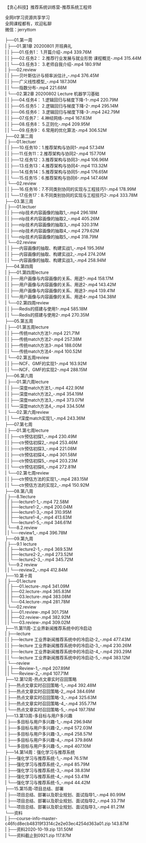 【贪心科技】推荐系统训练营-推荐系统工程师

全网it学习资源共享学习<br>全网课程都有，欢迎私聊<br>微信：jerryttom<br>

├──01.第一周<br> | ├──01.第1章 20200801 开班典礼<br> | | ├──01.任务1： 1.开篇介绍-.mp4 339.76M<br> | | ├──02.任务2： 2.推荐行业发展与就业形势 课程概览-.mp4 315.44M<br> | | └──03.任务3： 3.老师自我介绍-.mp4 180.91M<br> | ├──02.review<br> | | ├──贝叶斯估计与频率派估计_-.mp4 376.45M<br> | | ├──广义线性模型_-.mp4 187.30M<br> | | └──指数分布-.mp4 221.68M<br> | └──02.第2章 20200802 Lecture 机器学习基础<br> | | ├──04.任务4： 1.逻辑回归与梯度下降-1-.mp4 220.79M<br> | | ├──05.任务5： 2.逻辑回归与梯度下降-2-.mp4 295.14M<br> | | ├──06.任务6： 3.逻辑回归与梯度下降-3-.mp4 242.79M<br> | | ├──07.任务7： 4.神经网络-.mp4 167.63M<br> | | ├──08.任务8： 5.正则化-.mp4 209.95M<br> | | └──09.任务9： 6.常用的优化算法-.mp4 306.52M<br> ├──02.第二周<br> | ├──01.lectuer<br> | | ├──10.任务10：1.推荐架构与协同1-.mp4 57.34M<br> | | ├──11.任务11：2.推荐架构与协同2-.mp4 157.70M<br> | | ├──12.任务12：3.推荐架构与协同3-.mp4 106.96M<br> | | ├──13.任务13：4.推荐架构与协同4-.mp4 113.32M<br> | | ├──14.任务14：5.推荐架构与协同5-.mp4 176.65M<br> | | └──15.任务15：6.推荐架构与协同6-.mp4 147.46M<br> | └──02.review<br> | | ├──16.任务16：7.不同类别协同的实现与工程技巧1-.mp4 178.99M<br> | | └──17.任务17：8.不同类别协同的实现与工程技巧2-.mp4 333.78M<br> ├──03.第三周<br> | ├──01.lectuer<br> | | ├──nlp技术内容画像的抽取1_-.mp4 296.18M<br> | | ├──nlp技术内容画像的抽取2_-.mp4 405.26M<br> | | ├──nlp技术内容画像的抽取3_-.mp4 320.31M<br> | | ├──nlp技术内容画像的抽取4_-.mp4 279.62M<br> | | └──nlp技术内容画像的抽取5_-.mp4 318.79M<br> | └──02.review<br> | | ├──内容画像的抽取、构建实战1_-.mp4 195.36M<br> | | ├──内容画像的抽取、构建实战2_-.mp4 274.20M<br> | | └──内容画像的抽取、构建实战3_-.mp4 258.94M<br> ├──04.第四周<br> | ├──01.第四周lecture<br> | | ├──用户画像与内容画像的关系、用途1-.mp4 158.17M<br> | | ├──用户画像与内容画像的关系、用途2-.mp4 143.42M<br> | | ├──用户画像与内容画像的关系、用途3-.mp4 139.41M<br> | | └──用户画像与内容画像的关系、用途4-.mp4 134.38M<br> | └──02.第四周review<br> | | ├──Redis的搭建与使用1-.mp4 585.18M<br> | | └──Redis的搭建与使用2-.mp4 270.35M<br> ├──05.第五周<br> | ├──01.第五周lecture<br> | | ├──传统match方法1-.mp4 221.71M<br> | | ├──传统match方法2-.mp4 257.38M<br> | | ├──传统match方法3-.mp4 188.00M<br> | | └──传统match方法4-.mp4 100.52M<br> | └──02.第五周review<br> | | ├──NCF、GMF的实现1-.mp4 163.92M<br> | | └──NCF、GMF的实现2-.mp4 288.15M<br> ├──06.第六周<br> | ├──01.第六周lecture<br> | | ├──深度match方法1_-.mp4 422.90M<br> | | ├──深度match方法2_-.mp4 354.19M<br> | | ├──深度match方法3_-.mp4 373.07M<br> | | └──深度match方法4_-.mp4 334.50M<br> | └──02.第六周review<br> | | └──f深度match实现1_-.mp4 243.36M<br> ├──07.第七周<br> | ├──01.第七周lecture<br> | | ├──ctr预估初探1_-.mp4 230.49M<br> | | ├──ctr预估初探2_-.mp4 253.46M<br> | | ├──ctr预估初探3_-.mp4 221.08M<br> | | ├──ctr预估初探4_-.mp4 301.58M<br> | | ├──ctr预估初探5_-.mp4 203.23M<br> | | └──ctr预估初探6_-.mp4 272.81M<br> | └──02.第七周review<br> | | ├──ctr预估方法的实现1_-.mp4 283.15M<br> | | └──ctr预估方法的实现2_-.mp4 150.92M<br> ├──08.第八周<br> | ├──8.1lecture<br> | | ├──lecture1-1_-.mp4 72.58M<br> | | ├──lecture1-2_-.mp4 200.04M<br> | | ├──lecture1-3_-.mp4 310.95M<br> | | ├──lecture1-4_-.mp4 413.63M<br> | | └──lecture1-5_-.mp4 346.61M<br> | └──8.2.review<br> | | └──review1_-.mp4 396.78M<br> ├──09.第九周<br> | ├──9.1 lecture<br> | | ├──lecture2-1_-.mp4 369.53M<br> | | ├──lecture2-2_-.mp4 273.52M<br> | | └──lecture2-3_-.mp4 345.72M<br> | └──9.2 review<br> | | └──review2_-.mp4 412.84M<br> ├──10.第十周<br> | ├──01.lecture<br> | | ├──01.lecture-.mp4 341.09M<br> | | ├──02.lecture-.mp4 365.83M<br> | | ├──03.lecture-.mp4 383.08M<br> | | └──04.lecture-.mp4 281.78M<br> | └──02.review<br> | | ├──01.review-.mp4 301.75M<br> | | ├──02.review-.mp4 382.92M<br> | | └──03.review-.mp4 309.02M<br> ├──11.第11周-工业界新闻推荐系统中的冷启动<br> | ├──lecture<br> | | ├──lecture 工业界新闻推荐系统中的冷启动-2_-.mp4 477.43M<br> | | ├──lecture 工业界新闻推荐系统中的冷启动-3_-.mp4 230.26M<br> | | ├──lecture 工业界新闻推荐系统中的冷启动-4_-.mp4 293.29M<br> | | └──lecture 工业界新闻推荐系统中的冷启动-5_-.mp4 383.12M<br> | └──review<br> | | ├──Review-1_-.mp4 207.89M<br> | | └──Review-2_-.mp4 107.71M<br> ├──12.第12周-热点文章实时召回策略<br> | ├──热点文章实时召回策略-1_-.mp4 392.48M<br> | ├──热点文章实时召回策略-2_.mp4 384.69M<br> | ├──热点文章实时召回策略-3_-.mp4 325.63M<br> | ├──热点文章实时召回策略-4_-.mp4 355.77M<br> | └──热点文章实时召回策略-5_-.mp4 197.78M<br> ├──13.第13周-多目标与用户多兴趣<br> | ├──多目标与用户多兴趣-1_-.mp4 296.94M<br> | ├──多目标与用户多兴趣-2_-.mp4 572.03M<br> | ├──多目标与用户多兴趣-3_-.mp4 258.57M<br> | ├──多目标与用户多兴趣-4_-.mp4 379.86M<br> | └──多目标与用户多兴趣-5_-.mp4 407.10M<br> ├──14.第14周：强化学习与推荐系统<br> | ├──强化学习与推荐系统-1_-.mp4 76.51M<br> | ├──强化学习与推荐系统-2_-.mp4 85.79M<br> | ├──强化学习与推荐系统-3_-.mp4 38.83M<br> | ├──强化学习与推荐系统-4_-.mp4 53.41M<br> | └──强化学习与推荐系统-5_-.mp4 44.42M<br> ├──15.第15周-项目总结、部署<br> | ├──项目总结、部署以及职业规划、面试指导1_-.mp4 80.99M<br> | ├──项目总结、部署以及职业规划、面试指导2_-.mp4 33.71M<br> | └──项目总结、部署以及职业规划、面试指导3_-.mp4 81.21M<br> └──资料<br> | ├──course-info-master-c46fcd8ecb48319f3314c2e2e03ec4254d363a01.zip 143.87M<br> | ├──资料2020-10-19.zip 131.50M<br> | └──资料截止到0921.zip 117.87M
